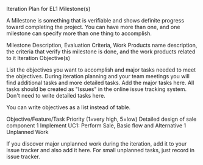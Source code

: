 Iteration Plan for EL1
Milestone(s)

A Milestone is something that is verifiable and shows definite progress toward completing the project. You can have more than one, and one milestone can specify more than one thing to accomplish.

Milestone	Description, Evaluation Criteria, Work Products
name	description, the criteria that verify this milestone is done, and the work products related to it
Iteration Objective(s)

List the objectives you want to accomplish and major tasks needed to meet the objectives. During iteration planning and your team meetings you will find additional tasks and more detailed tasks. Add the major tasks here. All tasks should be created as "Issues" in the online issue tracking system. Don't need to write detailed tasks here.

You can write objectives as a list instead of table.

Objective/Feature/Task	Priority (1=very high, 5=low)
Detailed design of sale component	1
Implement UC1: Perform Sale, Basic flow and Alternative	1
Unplanned Work

If you discover major unplanned work during the iteration, add it to your issue tracker and also add it here. For small unplanned tasks, just record in issue tracker.
